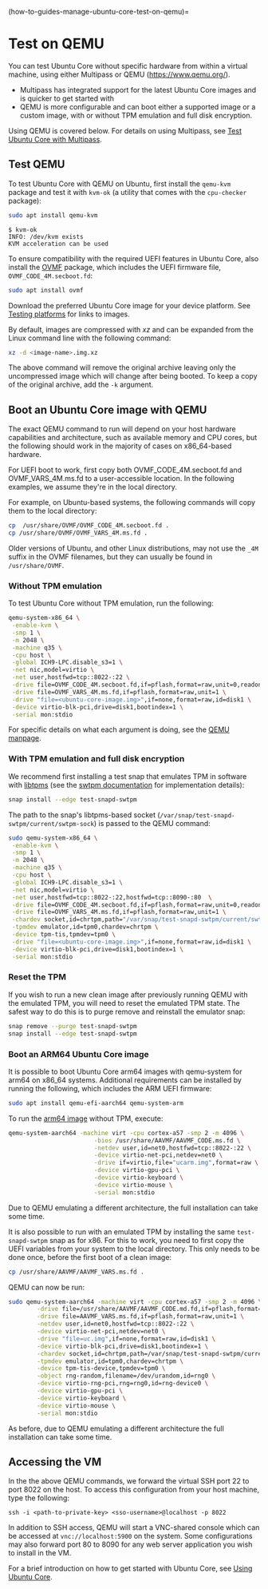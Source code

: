 (how-to-guides-manage-ubuntu-core-test-on-qemu)=
# Test on QEMU

You can test Ubuntu Core without specific hardware from within a virtual machine, using either Multipass or QEMU (https://www.qemu.org/).

- Multipass has integrated support for the latest Ubuntu Core images and is quicker to get started with
- QEMU is more configurable and can boot either a supported image or a custom image, with or without TPM emulation and full disk encryption.

Using QEMU is covered below. For details on using Multipass, see [Test Ubuntu Core with Multipass](/tutorials/try-pre-built-images/install-on-a-vm).

## Test QEMU

To test Ubuntu Core with QEMU on Ubuntu, first install the `qemu-kvm` package and test it with `kvm-ok` (a utility that comes with the `cpu-checker` package):

```bash
sudo apt install qemu-kvm
```
```
$ kvm-ok
INFO: /dev/kvm exists
KVM acceleration can be used
```
To ensure compatibility with the required UEFI features in Ubuntu Core, also install the [OVMF](https://wiki.ubuntu.com/UEFI/OVMF) package, which includes the UEFI firmware file, `OVMF_CODE_4M.secboot.fd`: 

```bash
sudo apt install ovmf
```

Download the preferred Ubuntu Core image for your device platform. See [Testing platforms](/reference/testing-platforms) for links to images.

By default, images are compressed with _xz_ and can be expanded from the Linux command line with the following command:

```bash
xz -d <image-name>.img.xz
```

The above command will remove the original archive leaving only the uncompressed image which will change after being booted. To keep a copy of the original archive, add the `-k` argument.

## Boot an Ubuntu Core image with QEMU

The exact QEMU command to run will depend on your host hardware capabilities and architecture, such as available memory and CPU cores, but the following should work in the majority of cases on x86_64-based hardware.

For UEFI boot to work, first copy both OVMF_CODE_4M.secboot.fd and OVMF_VARS_4M.ms.fd to a user-accessible location. In the following examples, we assume they're in the local directory.

For example, on Ubuntu-based systems, the following commands will copy them to the local directory:

```bash
cp  /usr/share/OVMF/OVMF_CODE_4M.secboot.fd .
cp /usr/share/OVMF/OVMF_VARS_4M.ms.fd .
```

Older versions of Ubuntu, and other Linux distributions, may not use the `_4M` suffix in the OVMF filenames, but they can usually be found in `/usr/share/OVMF`.

### Without TPM emulation

To test Ubuntu Core without TPM emulation, run the following:

```bash
qemu-system-x86_64 \
 -enable-kvm \
 -smp 1 \
 -m 2048 \
 -machine q35 \
 -cpu host \
 -global ICH9-LPC.disable_s3=1 \
 -net nic,model=virtio \
 -net user,hostfwd=tcp::8022-:22 \
 -drive file=OVMF_CODE_4M.secboot.fd,if=pflash,format=raw,unit=0,readonly=on \
 -drive file=OVMF_VARS_4M.ms.fd,if=pflash,format=raw,unit=1 \
 -drive "file=<ubuntu-core-image.img>",if=none,format=raw,id=disk1 \
 -device virtio-blk-pci,drive=disk1,bootindex=1 \
 -serial mon:stdio
```

For specific details on what each argument is doing, see the [QEMU manpage](https://www.qemu.org/docs/master/system/qemu-manpage.html).

### With TPM emulation and full disk encryption

We recommend first installing a test snap that emulates TPM in software with [libtpms](https://github.com/stefanberger/libtpms) (see the [swtpm documentation](https://github.com/stefanberger/swtpm/wiki) for implementation details):

```bash
snap install --edge test-snapd-swtpm
```

The path to the snap's libtpms-based socket (`/var/snap/test-snapd-swtpm/current/swtpm-sock`) is passed to the QEMU command:

```bash
sudo qemu-system-x86_64 \
 -enable-kvm \
 -smp 1 \
 -m 2048 \
 -machine q35 \
 -cpu host \
 -global ICH9-LPC.disable_s3=1 \
 -net nic,model=virtio \
 -net user,hostfwd=tcp::8022-:22,hostfwd=tcp::8090-:80  \
 -drive file=OVMF_CODE_4M.secboot.fd,if=pflash,format=raw,unit=0,readonly=on \
 -drive file=OVMF_VARS_4M.ms.fd,if=pflash,format=raw,unit=1 \
 -chardev socket,id=chrtpm,path="/var/snap/test-snapd-swtpm/current/swtpm-sock" \
 -tpmdev emulator,id=tpm0,chardev=chrtpm \
 -device tpm-tis,tpmdev=tpm0 \
 -drive "file=<ubuntu-core-image.img>",if=none,format=raw,id=disk1 \
 -device virtio-blk-pci,drive=disk1,bootindex=1 \
 -serial mon:stdio
```

### Reset the TPM

If you wish to run a new clean image after previously running QEMU with the emulated TPM, you will need to reset the emulated TPM state. The safest way to do this is to purge remove and reinstall the emulator snap:

```bash
snap remove --purge test-snapd-swtpm
snap install --edge test-snapd-swtpm
```

### Boot an ARM64 Ubuntu Core image

It is possible to boot Ubuntu Core arm64 images with qemu-system for arm64 on x86_64 systems. Additional requirements can be installed by running the following, which includes the ARM UEFI firmware:

```bash
sudo apt install qemu-efi-aarch64 qemu-system-arm
```

To run the [arm64 image](https://cdimage.ubuntu.com/ubuntu-core/22/stable/current/ubuntu-core-22-arm64.img.xz) without TPM, execute:

```bash
qemu-system-aarch64 -machine virt -cpu cortex-a57 -smp 2 -m 4096 \
                        -bios /usr/share/AAVMF/AAVMF_CODE.ms.fd \
                        -netdev user,id=net0,hostfwd=tcp::8022-:22 \
                        -device virtio-net-pci,netdev=net0 \
                        -drive if=virtio,file="ucarm.img",format=raw \
                        -device virtio-gpu-pci \
                        -device virtio-keyboard \
                        -device virtio-mouse \
                        -serial mon:stdio
```

Due to QEMU emulating a different architecture, the full installation can take some time.

It is also possible to run with an emulated TPM by installing the same `test-snapd-swtpm` snap as for x86. For this to work, you need to first copy the UEFI variables from your system to the local directory. This only needs to be done once, before the first boot of a clean image:

```bash
cp /usr/share/AAVMF/AAVMF_VARS.ms.fd .
```

QEMU can now be run:

```bash
sudo qemu-system-aarch64 -machine virt -cpu cortex-a57 -smp 2 -m 4096 \
        -drive file=/usr/share/AAVMF/AAVMF_CODE.md.fd,if=pflash,format=raw,unit=0,readonly=on \
        -drive file=AAVMF_VARS.ms.fd,if=pflash,format=raw,unit=1 \
        -netdev user,id=net0,hostfwd=tcp::8022-:22 \
        -device virtio-net-pci,netdev=net0 \
        -drive "file=uc.img",if=none,format=raw,id=disk1 \
        -device virtio-blk-pci,drive=disk1,bootindex=1 \
        -chardev socket,id=chrtpm,path=/var/snap/test-snapd-swtpm/current/swtpm-sock \
        -tpmdev emulator,id=tpm0,chardev=chrtpm \
        -device tpm-tis-device,tpmdev=tpm0 \
        -object rng-random,filename=/dev/urandom,id=rng0 \
        -device virtio-rng-pci,rng=rng0,id=rng-device0 \
        -device virtio-gpu-pci \
        -device virtio-keyboard \
        -device virtio-mouse \
        -serial mon:stdio
```

As before, due to QEMU emulating a different architecture the full installation can take some time.

## Accessing the VM

In the the above QEMU commands, we forward the virtual SSH port 22 to port 8022 on the host. To access this configuration from your host machine, type the following:

```
ssh -i <path-to-private-key> <sso-username>@localhost -p 8022
```

In addition to SSH access, QEMU will start a VNC-shared console which can be accessed at `vnc://localhost:5900` on the system. Some configurations may also forward port 80 to 8090 for any web server application you wish to install in the VM.

For a brief introduction on how to get started with Ubuntu Core, see [Using Ubuntu Core](/how-to-guides/using-ubuntu-core).

